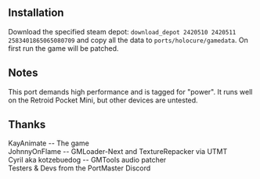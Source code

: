 ## Installation
Download the specified steam depot: `download_depot 2420510 2420511 2583401865065080709` and copy all the data to `ports/holocure/gamedata`. On first run the game will be patched.

## Notes
This port demands high performance and is tagged for "power". It runs well on the Retroid Pocket Mini, but other devices are untested.

## Thanks 
KayAnimate -- The game  
JohnnyOnFlame -- GMLoader-Next and TextureRepacker via UTMT  
Cyril aka kotzebuedog -- GMTools audio patcher  
Testers & Devs from the PortMaster Discord
